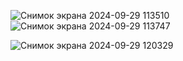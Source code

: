 ![Снимок экрана 2024-09-29 113510](https://github.com/user-attachments/assets/e3aab894-84cd-4ec5-b776-138915f878ba)
![Снимок экрана 2024-09-29 113747](https://github.com/user-attachments/assets/b7630eed-1c15-42b3-9617-feb9fbdab42f)

![Снимок экрана 2024-09-29 120329](https://github.com/user-attachments/assets/52270e29-a384-4268-a3e8-9a5bf7bce3b0)
